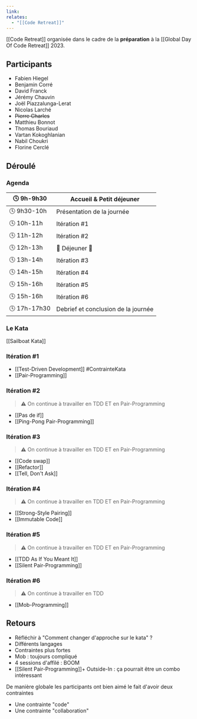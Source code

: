 ```yaml
---
link: 
relates:
  - "[[Code Retreat]]"
---
```


[[Code Retreat]] organisée dans le cadre de la **préparation** à la [[Global Day Of Code Retreat]] 2023.
## Participants

- Fabien Hiegel
- Benjamin Corré
- David Franck
- Jérémy Chauvin
- Joël Piazzalunga-Lerat
- Nicolas Larché
- ~~Pierre Charles~~
- Matthieu Bonnot
- Thomas Bouriaud
- Vartan Kokoghlanian
- Nabil Choukri
- Florine Cerclé
## Déroulé
### Agenda

| 🕓 9h-9h30   | Accueil & Petit déjeuner            |
|--------------|-------------------------------------|
| 🕓 9h30-10h  | Présentation de la journée          |
| 🕓 10h-11h   | Itération \#1                       |
| 🕓 11h-12h   | Itération \#2                       |
| 🕓 12h-13h   | 🍕 Déjeuner 🍕                      |
| 🕓 13h-14h   | Itération \#3                       |
| 🕓 14h-15h   | Itération \#4                       |
| 🕓 15h-16h   | Itération \#5                       |
| 🕓 15h-16h   | Itération \#6                       |
| 🕓 17h-17h30 | Debrief et conclusion de la journée |
### Le Kata

[[Sailboat Kata]]
### Itération \#1
- [[Test-Driven Development]] #ContrainteKata 
- [[Pair-Programming]]
### Itération \#2

> ⚠️  On continue à travailler en TDD ET en Pair-Programming

- [[Pas de if]] 
- [[Ping-Pong Pair-Programming]]
### Itération \#3

> ⚠️  On continue à travailler en TDD ET en Pair-Programming

- [[Code swap]]
- [[Refactor]]
- [[Tell, Don't Ask]]

### Itération \#4

> ⚠️ On continue à travailler en TDD ET en Pair-Programming

- [[Strong-Style Pairing]]
- [[Immutable Code]]

### Itération \#5

> ⚠️  On continue à travailler en TDD ET en Pair-Programming

- [[TDD As If You Meant It]]
- [[Silent Pair-Programming]]

### Itération \#6

> ⚠️  On continue à travailler en TDD

- [[Mob-Programming]]

## Retours

- Réfléchir à "Comment changer d'approche sur le kata" ?
- Différents langages
- Contraintes plus fortes
- Mob : toujours compliqué
- 4 sessions d'affilé : BOOM
- [[Silent Pair-Programming]]+ Outside-In : ça pourrait être un combo intéressant

De manière globale les participants ont bien aimé le fait d'avoir deux contraintes 
- Une contrainte "code"
- Une contrainte "collaboration"